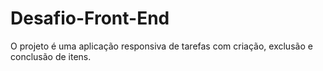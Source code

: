 # Desafio-Front-End
O projeto é uma aplicação responsiva  de tarefas  com criação, exclusão e conclusão de itens.

